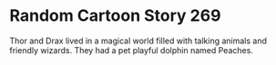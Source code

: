 # Random Cartoon Story 269

Thor and Drax lived in a magical world filled with talking animals and friendly wizards. They had a pet playful dolphin named Peaches.